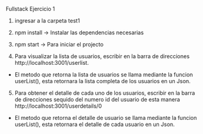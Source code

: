 Fullstack Ejercicio 1

1. ingresar a la carpeta test1
2. npm install -> Instalar las dependencias necesarias
3. npm start -> Para iniciar el projecto

4. Para visualizar la lista de usuarios, escribir en la barra de direcciones http://localhost:3001/userlist.
- El metodo que retorna la lista de usuarios se llama mediante la funcion userList(), esta retornara la lista completa de los usuarios en un Json.

5. Para obtener el detalle de cada uno de los usuarios, escribir en la barra de direcciones sequido del numero id del usuario de esta manera  http://localhost:3001/userdetails/0
- El metodo que retorna el detalle de usuario se llama mediante la funcion userList(), esta retornara el detalle de cada usuario en un Json.